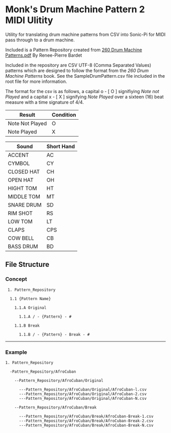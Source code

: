 <h1> Monk's Drum Machine Pattern 2 MIDI Ulitity </h1>

Utility for translating drum machine patterns from CSV into Sonic-Pi for MIDI pass through to a drum machine.

Included is a Pattern Repository created from [260 Drum Machine Patterns.pdf](https://www.pdf-archive.com/2017/02/23/260-drum-machine-patterns/260-drum-machine-patterns.pdf)   By Renee-Pierre Bardet

Included in the repository are CSV UTF-8 (Comma Separated Values) patterns which are designed to follow the format from the *260 Drum Machine Patterns* book. See the SampleDrumPattern.csv file included in the root file for more information.

The format for the csv is as follows, a capital o - [ O ] signifiying *Note not Played* and a capital x - [ X ] signifying *Note Played* over a sixteen (16) beat measure with a time signature of 4/4. 

| Result | Condition |
| ----------- | ----------- |
| Note Not Played | O |
| Note Played | X |

| Sound | Short Hand |
| ----------- | ----------- |
| ACCENT | AC |
| CYMBOL | CY |
| CLOSED HAT | CH |
| OPEN HAT | OH |
| HIGHT TOM | HT |
| MIDDLE TOM | MT |
| SNARE DRUM | SD |
| RIM SHOT | RS |
| LOW TOM | LT |
| CLAPS | CPS |
| COW BELL | CB |
| BASS DRUM | BD |


<h2> File Structure </h2> 
<h3> Concept </h3> 

     1. Pattern_Repository

      1.1 {Pattern Name}
  
        1.1.A Original
    
          1.1.A / - {Pattern} - #
      
        1.1.B Break
    
          1.1.B / - {Pattern} - Break - #
      
---
<h3> Example </h3>

    1. Pattern_Repository

      -Pattern_Repository/AfroCuban

        --Pattern_Repository/AfroCuban/Original

          ---Pattern_Repository/AfroCuban/Original/AfroCuban-l.csv
          ---Pattern_Repository/AfroCuban/Original/AfroCuban-2.csv
          ---Pattern_Repository/AfroCuban/Original/AfroCuban-N.csv

        --Pattern_Repository/AfroCuban/Break

          ---Pattern_Repository/AfroCuban/Break/AfroCuban-Break-1.csv
          ---Pattern_Repository/AfroCuban/Break/AfroCuban-Break-2.csv
          ---Pattern_Repository/AfroCuban/Break/AfroCuban-Break-N.csv
